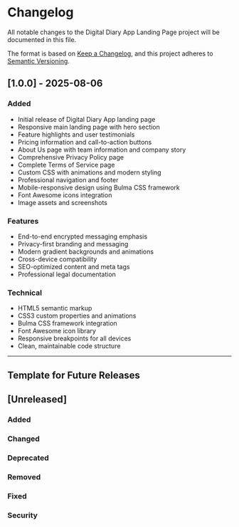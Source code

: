 # Changelog

All notable changes to the Digital Diary App Landing Page project will be documented in this file.

The format is based on [Keep a Changelog](https://keepachangelog.com/en/1.0.0/),
and this project adheres to [Semantic Versioning](https://semver.org/spec/v2.0.0.html).

## [1.0.0] - 2025-08-06

### Added
- Initial release of Digital Diary App landing page
- Responsive main landing page with hero section
- Feature highlights and user testimonials
- Pricing information and call-to-action buttons
- About Us page with team information and company story
- Comprehensive Privacy Policy page
- Complete Terms of Service page
- Custom CSS with animations and modern styling
- Professional navigation and footer
- Mobile-responsive design using Bulma CSS framework
- Font Awesome icons integration
- Image assets and screenshots

### Features
- End-to-end encrypted messaging emphasis
- Privacy-first branding and messaging
- Modern gradient backgrounds and animations
- Cross-device compatibility
- SEO-optimized content and meta tags
- Professional legal documentation

### Technical
- HTML5 semantic markup
- CSS3 custom properties and animations
- Bulma CSS framework integration
- Font Awesome icon library
- Responsive breakpoints for all devices
- Clean, maintainable code structure

---

## Template for Future Releases

## [Unreleased]
### Added
### Changed
### Deprecated
### Removed
### Fixed
### Security
